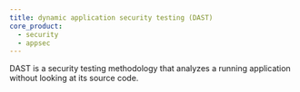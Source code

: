 ```yaml
---
title: dynamic application security testing (DAST)
core_product:
  - security
  - appsec
---
```

DAST is a security testing methodology that analyzes a running application without looking at its source code.